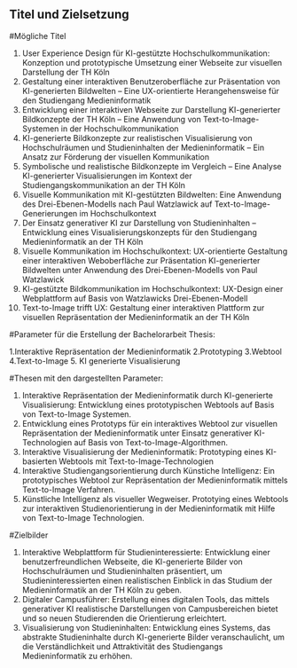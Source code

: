 ## Titel und Zielsetzung

#Mögliche Titel

1. User Experience Design für KI-gestützte Hochschulkommunikation: Konzeption und prototypische Umsetzung einer Webseite zur visuellen Darstellung der TH Köln
2. Gestaltung einer interaktiven Benutzeroberfläche zur Präsentation von KI-generierten Bildwelten – Eine UX-orientierte Herangehensweise für den Studiengang Medieninformatik
3. Entwicklung einer interaktiven Webseite zur Darstellung KI-generierter Bildkonzepte der TH Köln – Eine Anwendung von Text-to-Image-Systemen in der Hochschulkommunikation
4. KI-generierte Bildkonzepte zur realistischen Visualisierung von Hochschulräumen und Studieninhalten der Medieninformatik – Ein Ansatz zur Förderung der visuellen Kommunikation
5. Symbolische und realistische Bildkonzepte im Vergleich – Eine Analyse KI-generierter Visualisierungen im Kontext der Studiengangskommunikation an der TH Köln
6. Visuelle Kommunikation mit KI-gestützten Bildwelten: Eine Anwendung des Drei-Ebenen-Modells nach Paul Watzlawick auf Text-to-Image-Generierungen im Hochschulkontext
7. Der Einsatz generativer KI zur Darstellung von Studieninhalten – Entwicklung eines Visualisierungskonzepts für den Studiengang Medieninformatik an der TH Köln
8. Visuelle Kommunikation im Hochschulkontext: UX-orientierte Gestaltung einer interaktiven Weboberfläche zur Präsentation KI-generierter Bildwelten unter Anwendung des Drei-Ebenen-Modells von Paul Watzlawick
9. KI-gestützte Bildkommunikation im Hochschulkontext: UX-Design einer Webplattform auf Basis von Watzlawicks Drei-Ebenen-Modell
10. Text-to-Image trifft UX: Gestaltung einer interaktiven Plattform zur visuellen Repräsentation der Medieninformatik an der TH Köln

#Parameter für die Erstellung der Bachelorarbeit Thesis:

1.Interaktive Repräsentation der Medieninformatik
2.Prototyping
3.Webtool
4.Text-to-Image
5. KI generierte Visualisierung

#Thesen mit den dargestellten Parameter:

1. Interaktive Repräsentation der Medieninformatik durch KI-generierte Visualisierung: Entwicklung eines prototypischen Webtools auf Basis von Text-to-Image Systemen.
2. Entwicklung eines Prototyps für ein interaktives Webtool zur visuellen Repräsentation der Medieninformatik unter Einsatz generativer KI-Technologien auf Basis von Text-to-Image-Algorithmen.
3. Interaktive Visualisierung der Medieninformatik: Prototyping eines KI-basierten Webtools mit Text-to-Image-Technologien
4. Interaktive Studiengangsorientierung durch Künstiche Intelligenz: Ein prototypisches Webtool zur Repräsentation der Medieninformatik mittels Text-to-Image Verfahren.
5. Künstliche Intelligenz als visueller Wegweiser. Prototying eines Webtools zur interaktiven Studienorientierung in der Medieninformatik mit Hilfe von Text-to-Image Technologien.

#Zielbilder

1. Interaktive Webplattform für Studieninteressierte: Entwicklung einer benutzerfreundlichen Webseite, die KI-generierte Bilder von Hochschulräumen und Studieninhalten präsentiert, um Studieninteressierten einen realistischen Einblick in das Studium der Medieninformatik an der TH Köln zu geben.
2. Digitaler Campusführer: Erstellung eines digitalen Tools, das mittels generativer KI realistische Darstellungen von Campusbereichen bietet und so neuen Studierenden die Orientierung erleichtert.
3. Visualisierung von Studieninhalten: Entwicklung eines Systems, das abstrakte Studieninhalte durch KI-generierte Bilder veranschaulicht, um die Verständlichkeit und Attraktivität des Studiengangs Medieninformatik zu erhöhen.
